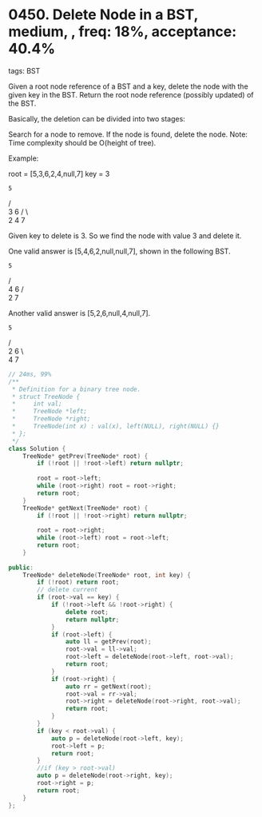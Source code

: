 # 0450. Delete Node in a BST, medium, , freq: 18%, acceptance: 40.4%
tags: BST

Given a root node reference of a BST and a key, delete the node with the given key in the BST. Return the root node reference (possibly updated) of the BST.

Basically, the deletion can be divided into two stages:

Search for a node to remove.
If the node is found, delete the node.
Note: Time complexity should be O(height of tree).

Example:

root = [5,3,6,2,4,null,7]
key = 3

    5
   / \
  3   6
 / \   \
2   4   7

Given key to delete is 3. So we find the node with value 3 and delete it.

One valid answer is [5,4,6,2,null,null,7], shown in the following BST.

    5
   / \
  4   6
 /     \
2       7

Another valid answer is [5,2,6,null,4,null,7].

    5
   / \
  2   6
   \   \
    4   7

```c++
// 24ms, 99%
/**
 * Definition for a binary tree node.
 * struct TreeNode {
 *     int val;
 *     TreeNode *left;
 *     TreeNode *right;
 *     TreeNode(int x) : val(x), left(NULL), right(NULL) {}
 * };
 */
class Solution {
    TreeNode* getPrev(TreeNode* root) {
        if (!root || !root->left) return nullptr;
        
        root = root->left;
        while (root->right) root = root->right;
        return root;
    }
    TreeNode* getNext(TreeNode* root) {
        if (!root || !root->right) return nullptr;
        
        root = root->right;
        while (root->left) root = root->left;
        return root;
    }
        
public:
    TreeNode* deleteNode(TreeNode* root, int key) {
        if (!root) return root;
        // delete current
        if (root->val == key) {
            if (!root->left && !root->right) {
                delete root;
                return nullptr;
            }
            if (root->left) {
                auto ll = getPrev(root);
                root->val = ll->val;
                root->left = deleteNode(root->left, root->val);
                return root;
            }
            if (root->right) {
                auto rr = getNext(root);
                root->val = rr->val;
                root->right = deleteNode(root->right, root->val);
                return root;
            }
        }
        if (key < root->val) {
            auto p = deleteNode(root->left, key);
            root->left = p;
            return root;
        }
        //if (key > root->val)
        auto p = deleteNode(root->right, key);
        root->right = p;
        return root;
    }
};
```
